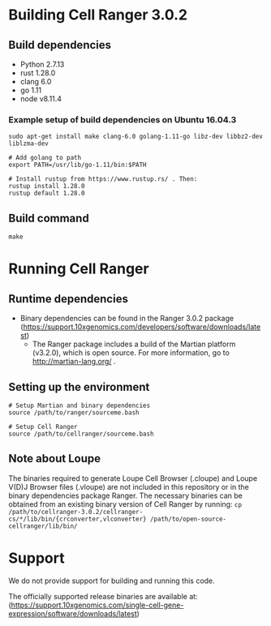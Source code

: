 # Building Cell Ranger 3.0.2
## Build dependencies
- Python 2.7.13
- rust 1.28.0
- clang 6.0
- go 1.11
- node v8.11.4

### Example setup of build dependencies on Ubuntu 16.04.3
```
sudo apt-get install make clang-6.0 golang-1.11-go libz-dev libbz2-dev liblzma-dev

# Add golang to path
export PATH=/usr/lib/go-1.11/bin:$PATH

# Install rustup from https://www.rustup.rs/ . Then:
rustup install 1.28.0
rustup default 1.28.0
```

## Build command
`make`

# Running Cell Ranger
## Runtime dependencies
- Binary dependencies can be found in the Ranger 3.0.2 package (https://support.10xgenomics.com/developers/software/downloads/latest)
  - The Ranger package includes a build of the Martian platform (v3.2.0), which is open source. For more information, go to http://martian-lang.org/ .

## Setting up the environment
```
# Setup Martian and binary dependencies
source /path/to/ranger/sourceme.bash

# Setup Cell Ranger
source /path/to/cellranger/sourceme.bash
```

## Note about Loupe
The binaries required to generate Loupe Cell Browser (.cloupe) and Loupe V(D)J Browser files (.vloupe) are not included in this repository or in the binary dependencies package Ranger. The necessary binaries can be obtained from an existing binary version of Cell Ranger by running:
`cp /path/to/cellranger-3.0.2/cellranger-cs/*/lib/bin/{crconverter,vlconverter} /path/to/open-source-cellranger/lib/bin/`

# Support
We do not provide support for building and running this code.

The officially supported release binaries are available at: (https://support.10xgenomics.com/single-cell-gene-expression/software/downloads/latest)
